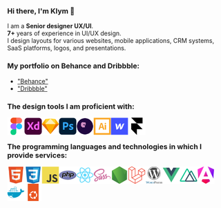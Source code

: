 ### Hi there, I'm Klym 👋 
I am a **Senior designer UX/UI**.  
**7+** years of experience in UI/UX design.  
I design layouts for various websites, mobile applications, CRM systems, SaaS platforms, logos, and presentations. 


### My portfolio on Behance and Dribbble:

- <a href="https://www.behance.net/klymevtushenko">"Behance"</a>  
- <a href="https://dribbble.com/klimevtushenko">"Dribbble"</a>


### The design tools I am proficient with:
<img align="left" src="https://github.com/devicons/devicon/blob/master/icons/figma/figma-original.svg" title="Figma" alt="Figma" width="40" height="40"/>
<img align="left" src="https://github.com/devicons/devicon/blob/master/icons/xd/xd-original.svg" title="Adobe XD" alt="Adobe XD" width="40" height="40"/>
<img align="left" src="https://github.com/devicons/devicon/blob/master/icons/sketch/sketch-original.svg" title="Sketch" alt="Sketch" width="40" height="40"/>
<img align="left" src="https://github.com/devicons/devicon/blob/master/icons/photoshop/photoshop-original.svg" title="Photoshop" alt="Photoshop" width="40" height="40"/>
<img align="left" src="https://github.com/devicons/devicon/blob/master/icons/aftereffects/aftereffects-original.svg" title="After Effects" alt="After Effects" width="40" height="40"/>
<img align="left" src="https://github.com/devicons/devicon/blob/master/icons/illustrator/illustrator-line.svg" title="Illustrator" alt="Illustrator" width="40" height="40"/>
<img align="left" src="https://github.com/devicons/devicon/blob/master/icons/webflow/webflow-original.svg" title="Webflow" alt="Webflow" width="40" height="40"/>
<img align="left" src="https://github.com/devicons/devicon/blob/master/icons/framermotion/framermotion-original.svg" title="Framer" alt="Framer" width="40" height="40" />



<br>
<br>  

### The programming languages ​​and technologies in which I provide services:
<img align="left" src="https://github.com/devicons/devicon/blob/master/icons/html5/html5-original.svg" title="HTML5" alt="HTML5" width="40" height="40"/>
<img align="left" src="https://github.com/devicons/devicon/blob/master/icons/css3/css3-original.svg" title="CSS3" alt="CSS3" width="40" height="40"/>
<img align="left" src="https://github.com/devicons/devicon/blob/master/icons/javascript/javascript-original.svg" title="JavaScript" alt="JavaScript" width="40" height="40"/>
<img align="left" src="https://github.com/devicons/devicon/blob/master/icons/php/php-original.svg" title="PHP" alt="PHP" width="40" height="40" />
<img align="left" src="https://github.com/devicons/devicon/blob/master/icons/react/react-original.svg" title="React" alt="React" width="40" height="40"/>
<img align="left" src="https://github.com/devicons/devicon/blob/master/icons/sass/sass-original.svg" title="Sass" alt="Sass" width="40" height="40"/>
<img align="left" src="https://github.com/devicons/devicon/blob/master/icons/nodejs/nodejs-original.svg" title="Node.js" alt="Node.js" width="40" height="40"/>
<img align="left" src="https://github.com/devicons/devicon/blob/master/icons/laravel/laravel-original.svg" title="Laravel" alt="Laravel" width="40" height="40" />
<img align="left" src="https://github.com/devicons/devicon/blob/master/icons/wordpress/wordpress-original.svg" title="WordPress" alt="WordPress" width="40" height="40" />
<img align="left" src="https://github.com/devicons/devicon/blob/master/icons/vuejs/vuejs-original.svg" title="Vue.js" alt="Vue.js" width="40" height="40" />
<img align="left" src="https://github.com/devicons/devicon/blob/master/icons/nuxtjs/nuxtjs-original.svg" title="Nuxt.js" alt="Nuxt.js" width="40" height="40" />
<img align="left" src="https://github.com/devicons/devicon/blob/master/icons/angular/angular-original.svg" title="Angular" alt="Angular" width="40" height="40" />
<img align="left" src="https://github.com/devicons/devicon/blob/master/icons/docker/docker-plain.svg" title="Docker" alt="Docker" width="40" height="40" />
<img align="left" src="https://github.com/devicons/devicon/blob/master/icons/ubuntu/ubuntu-original.svg" title="Ubuntu" alt="Ubuntu" width="40" height="40" />

&nbsp;


 
<!--

<img align="left" src="https://github.com/devicons/devicon/blob/master/icons/figma/figma-original.svg" title="Figma" alt="Figma" width="40" height="40"/> 

### My project experience:

- 📄  <a href="https://cortexlab.ai/">Cortex Lab<a/>
- 📄  <a href="https://get.ffcapp.com">FanClub<a/>




- 🔭 I’m currently working on ...
- 🌱 I’m currently learning coding...
- 👯 I’m looking to collaborate on ...
- 🤔 I’m looking for help with ...
- 💬 Ask me about ...
- 📫 How to reach me: ...
- 😄 Pronouns: ...
- ⚡ Fun fact: ...
-->
